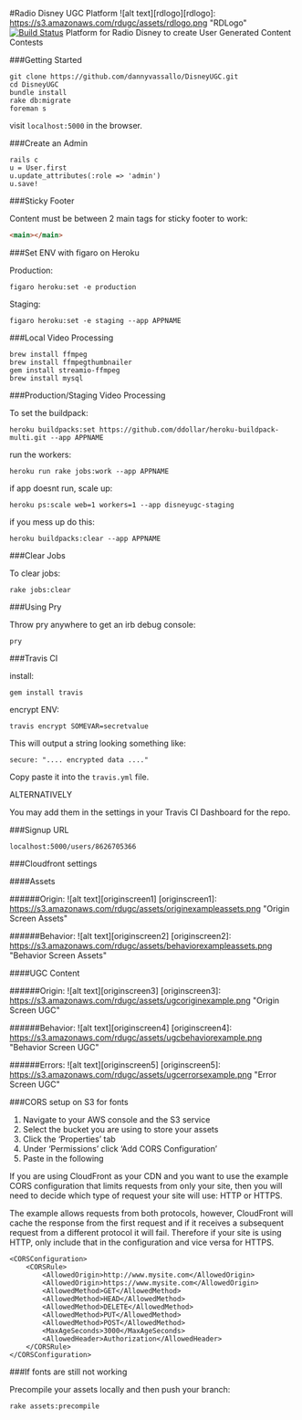 #Radio Disney UGC Platform ![alt text][rdlogo][rdlogo]: https://s3.amazonaws.com/rdugc/assets/rdlogo.png "RDLogo" [![Build Status](https://travis-ci.org/dannyvassallo/DisneyUGC.svg)](https://travis-ci.org/dannyvassallo/DisneyUGC)
Platform for Radio Disney to create User Generated Content Contests

###Getting Started
```
git clone https://github.com/dannyvassallo/DisneyUGC.git
cd DisneyUGC
bundle install
rake db:migrate
foreman s
```
visit ```localhost:5000``` in the browser.

###Create an Admin
```shell
rails c
u = User.first
u.update_attributes(:role => 'admin')
u.save!
```

###Sticky Footer

Content must be between 2 main tags for sticky footer to work:
```html
<main></main>
```

###Set ENV with figaro on Heroku

Production:
```shell
figaro heroku:set -e production
```
Staging:
```shell
figaro heroku:set -e staging --app APPNAME
```

###Local Video Processing

```shell
brew install ffmpeg
brew install ffmpegthumbnailer
gem install streamio-ffmpeg
brew install mysql
```

###Production/Staging Video Processing

To set the buildpack:
```shell
heroku buildpacks:set https://github.com/ddollar/heroku-buildpack-multi.git --app APPNAME
```
run the workers:
```
heroku run rake jobs:work --app APPNAME
```

if app doesnt run, scale up:
```
heroku ps:scale web=1 workers=1 --app disneyugc-staging
```

if you mess up do this:
```shell
heroku buildpacks:clear --app APPNAME
```

###Clear Jobs

To clear jobs:
```
rake jobs:clear
```

###Using Pry

Throw pry anywhere to get an irb debug console:
```
pry
```

###Travis CI

install:
```
gem install travis
```

encrypt ENV:
```
travis encrypt SOMEVAR=secretvalue
```
This will output a string looking something like:
```
secure: ".... encrypted data ...."
```
Copy paste it into the ```travis.yml``` file.

ALTERNATIVELY

You may add them in the settings in your Travis CI Dashboard for the repo.

###Signup URL
```
localhost:5000/users/8626705366
```
###Cloudfront settings

####Assets

######Origin:
![alt text][originscreen1]
[originscreen1]: https://s3.amazonaws.com/rdugc/assets/originexampleassets.png "Origin Screen Assets"

######Behavior:
![alt text][originscreen2]
[originscreen2]: https://s3.amazonaws.com/rdugc/assets/behaviorexampleassets.png "Behavior Screen Assets"

####UGC Content

######Origin:
![alt text][originscreen3]
[originscreen3]: https://s3.amazonaws.com/rdugc/assets/ugcoriginexample.png "Origin Screen UGC"

######Behavior:
![alt text][originscreen4]
[originscreen4]: https://s3.amazonaws.com/rdugc/assets/ugcbehaviorexample.png "Behavior Screen UGC"

######Errors:
![alt text][originscreen5]
[originscreen5]: https://s3.amazonaws.com/rdugc/assets/ugcerrorsexample.png "Error Screen UGC"

###CORS setup on S3 for fonts

1. Navigate to your AWS console and the S3 service
2. Select the bucket you are using to store your assets
3. Click the ‘Properties’ tab
4. Under ‘Permissions’ click ‘Add CORS Configuration’
5. Paste in the following

If you are using CloudFront as your CDN and you want to use the example CORS configuration that limits requests from only your site, then you will need to decide which type of request your site will use: HTTP or HTTPS.

The example allows requests from both protocols, however, CloudFront will cache the response from the first request and if it receives a subsequent request from a different protocol it will fail. Therefore if your site is using HTTP, only include that in the configuration and vice versa for HTTPS.

```
<CORSConfiguration>
    <CORSRule>
        <AllowedOrigin>http://www.mysite.com</AllowedOrigin>
        <AllowedOrigin>https://www.mysite.com</AllowedOrigin>
        <AllowedMethod>GET</AllowedMethod>
        <AllowedMethod>HEAD</AllowedMethod>
        <AllowedMethod>DELETE</AllowedMethod>
        <AllowedMethod>PUT</AllowedMethod>
        <AllowedMethod>POST</AllowedMethod>
        <MaxAgeSeconds>3000</MaxAgeSeconds>
        <AllowedHeader>Authorization</AllowedHeader>
    </CORSRule>
</CORSConfiguration>
```

###If fonts are still not working

Precompile your assets locally and then push your branch:

```
rake assets:precompile
```
